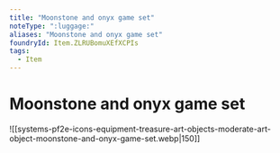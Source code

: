```yaml
---
title: "Moonstone and onyx game set"
noteType: ":luggage:"
aliases: "Moonstone and onyx game set"
foundryId: Item.ZLRUBomuXEfXCPIs
tags:
  - Item
---
```


# Moonstone and onyx game set
![[systems-pf2e-icons-equipment-treasure-art-objects-moderate-art-object-moonstone-and-onyx-game-set.webp|150]]
